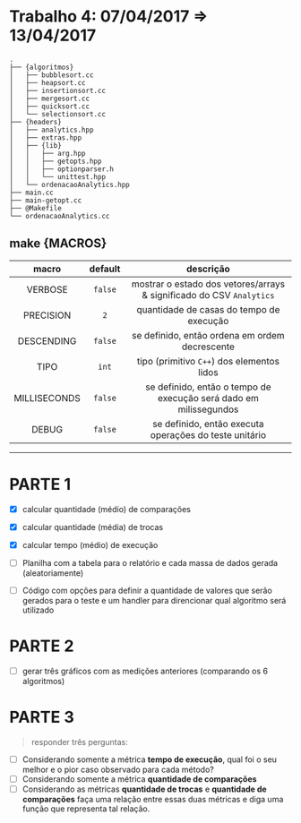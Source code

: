 # Trabalho 4: 07/04/2017 ⇒ 13/04/2017

<!-- http://fnal.gov/docs/products/gcc/libg++/libg++_toc.html -->
<!-- LEGENDAS DA TREE DIRECTORY:
{pasta}
@executavel
-->
```
.
├── {algoritmos}
│   ├── bubblesort.cc
│   ├── heapsort.cc
│   ├── insertionsort.cc
│   ├── mergesort.cc
│   ├── quicksort.cc
│   └── selectionsort.cc
├── {headers}
│   ├── analytics.hpp
│   ├── extras.hpp
│   ├── {lib}
│   │   ├── arg.hpp
│   │   ├── getopts.hpp
│   │   ├── optionparser.h
│   │   └── unittest.hpp
│   └── ordenacaoAnalytics.hpp
├── main.cc
├── main-getopt.cc
├── @Makefile
└── ordenacaoAnalytics.cc
```

##  make {MACROS}

| macro	      | default | descrição |
|:-----------:|:-------:|:---------:|
| VERBOSE     | `false` | mostrar o estado dos vetores/arrays & significado do CSV `Analytics`
| PRECISION   | `2`     | quantidade de casas do tempo de execução
| DESCENDING  | `false` | se definido, então ordena em ordem decrescente
| TIPO        | `int`   | tipo (primitivo `C++`) dos elementos lidos
| MILLISECONDS| `false` | se definido, então o tempo de execução será dado em milissegundos
| DEBUG       | `false` | se definido, então executa operações do teste unitário


***

PARTE 1
=======
- [x] calcular quantidade (médio) de comparações
- [x] calcular quantidade (média) de trocas
- [x] calcular tempo (médio) de execução
- [ ] Planilha com a tabela para o relatório e cada massa de dados gerada (aleatoriamente)
- [ ] Código com opções para definir a quantidade de valores que serão gerados para o teste e um handler para direncionar qual algoritmo será utilizado


PARTE 2
=======
- [ ] gerar três gráficos com as medições anteriores (comparando os 6 algoritmos)


PARTE 3
=======
> responder três perguntas:

- [ ] Considerando somente a métrica **tempo de execução**, qual foi o seu melhor e o pior caso observado para cada método?
- [ ] Considerando somente a métrica **quantidade de comparações**
- [ ] Considerando as métricas **quantidade de trocas** e **quantidade de comparações** faça uma relação entre essas duas métricas e diga uma função que representa tal relação.
